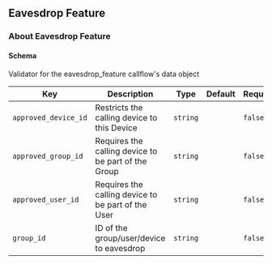 ## Eavesdrop Feature

### About Eavesdrop Feature

#### Schema

Validator for the eavesdrop_feature callflow's data object



Key | Description | Type | Default | Required
--- | ----------- | ---- | ------- | --------
`approved_device_id` | Restricts the calling device to this Device | `string` |   | `false`
`approved_group_id` | Requires the calling device to be part of the Group | `string` |   | `false`
`approved_user_id` | Requires the calling device to be part of the User | `string` |   | `false`
`group_id` | ID of the group/user/device to eavesdrop | `string` |   | `false`


